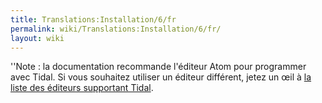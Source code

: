 ```yaml
---
title: Translations:Installation/6/fr
permalink: wiki/Translations:Installation/6/fr/
layout: wiki
---
```


''Note : la documentation recommande l'éditeur Atom pour programmer avec
Tidal. Si vous souhaitez utiliser un éditeur différent, jetez un œil à [
la liste des éditeurs supportant
Tidal](/wiki/List_of_tidal_editors "wikilink").
